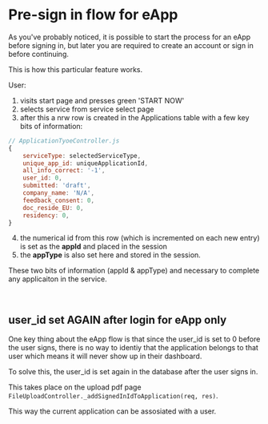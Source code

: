 # Pre-sign in flow for eApp

As you've probably noticed, it is possible to start the process for an eApp before signing in, but later you are required to create an account or sign in before continuing.

This is how this particular feature works.

User:
1. visits start page and presses green 'START NOW'
2. selects service from service select page
3. after this a nrw row is created in the Applications table with a few key bits of information:
```js
// ApplicationTyoeController.js
{
    serviceType: selectedServiceType,
    unique_app_id: uniqueApplicationId,
    all_info_correct: '-1',
    user_id: 0,
    submitted: 'draft',
    company_name: 'N/A',
    feedback_consent: 0,
    doc_reside_EU: 0,
    residency: 0,
}
```
4. the numerical id from this row (which is incremented on each new entry) is set as the **appId** and placed in the session
5. the **appType** is also set here and stored in the session.

These two bits of information (appId & appType) and necessary to complete any applicaiton in the service.

<br />

## user_id set AGAIN after login for eApp only

One key thing about the eApp flow is that since the user_id is set to 0 before the user signs, there is no way to identiy that the application belongs to that user which means it will never show up in their dashboard.

To solve this, the user_id is set again in the database after the user signs in.

This takes place on the upload pdf page `FileUploadController._addSignedInIdToApplication(req, res)`.

This way the current application can be assosiated with a user.
